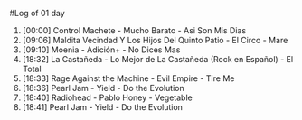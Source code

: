 #Log of 01 day

1. [00:00] Control Machete - Mucho Barato - Asi Son Mis Dias
1. [09:06] Maldita Vecindad Y Los Hijos Del Quinto Patio - El Circo - Mare
1. [09:10] Moenia - Adición+ - No Dices Mas
1. [18:32] La Castañeda - Lo Mejor de La Castañeda (Rock en Español) - El Total
1. [18:33] Rage Against the Machine - Evil Empire - Tire Me
1. [18:36] Pearl Jam - Yield - Do the Evolution
1. [18:40] Radiohead - Pablo Honey - Vegetable
1. [18:41] Pearl Jam - Yield - Do the Evolution
